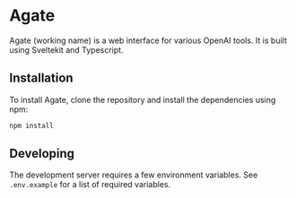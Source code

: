 # Agate

Agate (working name) is a web interface for various OpenAI tools. It is built using Sveltekit and Typescript.

## Installation

To install Agate, clone the repository and install the dependencies using npm:

```bash
npm install
```

## Developing

The development server requires a few environment variables. See `.env.example` for a list of required variables.
